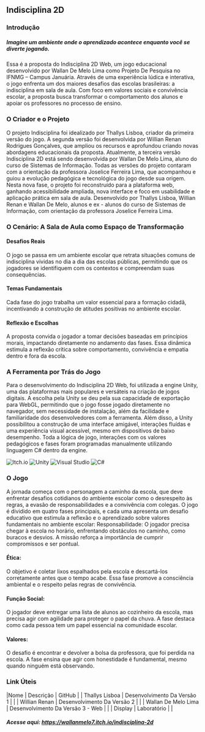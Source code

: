 ## Indisciplina 2D 

### Introdução
##### Imagine um ambiente onde o aprendizado acontece enquanto você se diverte jogando.

Essa é a proposta do Indisciplina 2D Web, um jogo educacional desenvolvido por Wallan De Melo Lima como Projeto De Pesquisa no IFNMG – Campus Januária.
Através de uma experiência lúdica e interativa, o jogo enfrenta um dos maiores desafios das escolas brasileiras: a indisciplina em sala de aula. Com foco em valores sociais e convivência escolar, a proposta busca transformar o comportamento dos alunos e apoiar os professores no processo de ensino.

### O Criador e o Projeto
O projeto Indisciplina foi idealizado por Thallys Lisboa, criador da primeira versão do jogo.
A segunda versão foi desenvolvida por Willian Renan Rodrigues Gonçalves, que ampliou os recursos e aprofundou criando novas abordagens educacionais da proposta. Atualmente, a terceira versão Indisciplina 2D está sendo desenvolvida por Wallan De Melo Lima, aluno do curso de Sistemas de Informação.
Todas as versões do projeto contaram com a orientação da professora Joselice Ferreira Lima, que acompanhou e guiou a evolução pedagógica e tecnológica do jogo desde sua origem.
Nesta nova fase, o projeto foi reconstruído para a plataforma web, ganhando acessibilidade ampliada, nova interface e foco em usabilidade e aplicação prática em sala de aula.
Desenvolvido por Thallys Lisboa, Willian Renan e Wallan De Melo, alunos e ex - alunos do curso de Sistemas de Informação, com orientação da professora Joselice Ferreira Lima.


### O Cenário: A Sala de Aula como Espaço de Transformação
#### Desafios Reais
O jogo se passa em um ambiente escolar que retrata situações comuns de indisciplina vividas no dia a dia das escolas públicas, permitindo que os jogadores se identifiquem com os contextos e compreendam suas consequências.
#### Temas Fundamentais
Cada fase do jogo trabalha um valor essencial para a formação cidadã, incentivando a construção de atitudes positivas no ambiente escolar.
#### Reflexão e Escolhas
A proposta convida o jogador a tomar decisões baseadas em princípios morais, impactando diretamente no andamento das fases. Essa dinâmica estimula a reflexão crítica sobre comportamento, convivência e empatia dentro e fora da escola.


### A Ferramenta por Trás do Jogo
Para o desenvolvimento do Indisciplina 2D Web, foi utilizada a engine Unity, uma das plataformas mais populares e versáteis na criação de jogos digitais. A escolha pela Unity se deu pela sua capacidade de exportação para WebGL, permitindo que o jogo fosse jogado diretamente no navegador, sem necessidade de instalação, além da facilidade e familiaridade dos desenvolvedores com a ferramenta. Além disso, a Unity possibilitou a construção de uma interface amigável, interações fluídas e uma experiência visual acessível, mesmo em dispositivos de baixo desempenho. Toda a lógica de jogo, interações com os valores pedagógicos e fases foram programadas manualmente utilizando linguagem C# dentro da engine.

![Itch.io](https://img.shields.io/badge/Itch-%23FF0B34.svg?style=for-the-badge&logo=Itch.io&logoColor=white)
![Unity](https://img.shields.io/badge/unity-%23000000.svg?style=for-the-badge&logo=unity&logoColor=white)
![Visual Studio](https://img.shields.io/badge/Visual%20Studio-5C2D91.svg?style=for-the-badge&logo=visual-studio&logoColor=white)
![C#](https://img.shields.io/badge/c%23-%23239120.svg?style=for-the-badge&logo=csharp&logoColor=white)

### O Jogo
A jornada começa com o personagem a caminho da escola, que deve enfrentar desafios cotidianos do ambiente escolar como o desrespeito às regras, a evasão de responsabilidades e a convivência com colegas.
O jogo é dividido em quatro fases principais, e cada uma apresenta um desafio educativo que estimula a reflexão e o aprendizado sobre valores fundamentais no ambiente escolar:
Responsabilidade: O jogador precisa chegar à escola no horário, enfrentando obstáculos no caminho, como buracos e desvios. A missão reforça a importância de cumprir compromissos e ser pontual.


#### Ética: 
O objetivo é coletar lixos espalhados pela escola e descartá-los corretamente antes que o tempo acabe. Essa fase promove a consciência ambiental e o respeito pelas regras de convivência.


#### Função Social: 
O jogador deve entregar uma lista de alunos ao cozinheiro da escola, mas precisa agir com agilidade para proteger o papel da chuva. A fase destaca como cada pessoa tem um papel essencial na comunidade escolar.


#### Valores: 
O desafio é encontrar e devolver a bolsa da professora, que foi perdida na escola. A fase ensina que agir com honestidade é fundamental, mesmo quando ninguém está observando.


### Link Úteis
|Nome                 | Descrição       | GitHub |
| Thallys Lisboa      | Desenvolvimento Da Versão 1        |        | 
| Willian Renan       | Desenvolvimento Da Versão 2        |        | 
| Wallan De Melo Lima | Desenvolvimento Da Versão 3 - Web  |        |
| Display             | Laboratório             |        |

##### Acesse aqui: https://wallanmelo7.itch.io/indisciplina-2d

